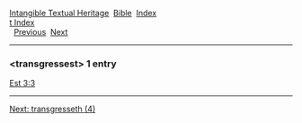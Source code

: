 [Intangible Textual Heritage](../../index)  [Bible](../index) 
[Index](index)   
[t Index](_t_)  
  [Previous](c11726)  [Next](c11728) 

------------------------------------------------------------------------

### &lt;transgressest&gt; 1 entry

[Est 3:3](../kjv/est003.htm#003)  

------------------------------------------------------------------------

[Next: transgresseth (4)](c11728)
